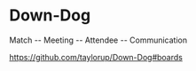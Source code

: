 # Down-Dog
Match -- Meeting -- Attendee -- Communication

https://github.com/taylorup/Down-Dog#boards
